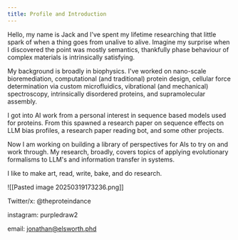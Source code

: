 ```yaml
---
title: Profile and Introduction
---
```

Hello, my name is Jack and I've spent my lifetime researching that little spark of when a thing goes from unalive to alive. Imagine my surprise when I discovered the point was mostly semantics, thankfully phase behaviour of complex materials is intrinsically satisfying.

My background is broadly in biophysics. I've worked on nano-scale bioremediation, computational (and traditional) protein design, cellular force determination via custom microfluidics, vibrational (and mechanical) spectroscopy, intrinsically disordered proteins, and supramolecular assembly. 

I got into AI work from a personal interest in sequence based models used for proteins. From this spawned a research paper on sequence effects on LLM bias profiles, a research paper reading bot, and some other projects.

Now I am working on building a library of perspectives for AIs to try on and work through. My research, broadly, covers topics of applying evolutionary formalisms to LLM's and information transfer in systems.

I like to make art, read, write, bake, and do research.

![[Pasted image 20250319173236.png]]

Twitter/x: @theproteindance

instagram: purpledraw2

email: jonathan@elsworth.phd